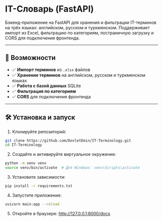 # IT-Словарь (FastAPI)

Бэкенд-приложение на FastAPI для хранения и фильтрации IT-терминов на трёх языках: английском, русском и туркменском. Поддерживает импорт из Excel, фильтрацию по категориям, постраничную загрузку и CORS для подключения фронтенда.

---

## 🚀 Возможности

- ✅ **Импорт терминов** из `.xlsx` файлов  
- ✅ **Хранение терминов** на английском, русском и туркменском языках  
- ✅ **Работа с базой данных** SQLite  
- ✅ **Фильтрация по категориям**  
- ✅ **CORS** для подключения фронтенда  

---

## 🛠️ Установка и запуск

1. Клонируйте репозиторий:

```bash
git clone https://github.com/DovletEmin/IT-Terminology.git
cd IT-Terminology
```
2. Создайте и активируйте виртуальное окружение:
```bash
python -m venv venv
source venv/bin/activate  # Для Windows: venv\Scripts\activate
```
3. Установите зависимости:
```bash
pip install -r requirements.txt
```
4. Запустите приложение:
```bash
uvicorn main:app --reload
```
5. Откройте в браузере: http://127.0.0.1:8000/docs
